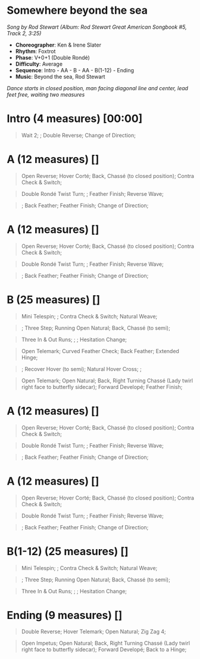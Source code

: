 # Somewhere beyond the sea
*Song by Rod Stewart (Album: Rod Stewart Great American Songbook #5, Track 2, 3:25)*
 
* **Choreographer**: Ken & Irene Slater
* **Rhythm**: Foxtrot
* **Phase**: V+0+1 (Double Rondé)
* **Difficulty**: Average
* **Sequence**: Intro - AA - B - AA - B(1-12) - Ending
* **Music**: Beyond the sea, Rod Stewart
 
*Dance starts in closed position, man facing diagonal line and center, lead feet free, waiting two measures*
 
# Intro (4 measures) [00:00]

> Wait 2; ; Double Reverse; Change of Direction;

# A (12 measures) []

> Open Reverse; Hover Corté; Back, Chassé (to closed position); Contra Check & Switch;

> Double Rondé Twist Turn; ; Feather Finish; Reverse Wave;

> ; Back Feather; Feather Finish; Change of Direction;

# A (12 measures) []

> Open Reverse; Hover Corté; Back, Chassé (to closed position); Contra Check & Switch;

> Double Rondé Twist Turn; ; Feather Finish; Reverse Wave;

> ; Back Feather; Feather Finish; Change of Direction;

# B (25 measures) []

> Mini Telespin; ; Contra Check & Switch; Natural Weave;

> ; Three Step; Running Open Natural; Back, Chassé (to semi);

> Three In & Out Runs; ; ; Hesitation Change;

> Open Telemark; Curved Feather Check; Back Feather; Extended Hinge;

> ;  Recover Hover (to semi); Natural Hover Cross; ;

> Open Telemark; Open Natural; Back, Right Turning Chassé (Lady twirl right face to butterfly sidecar); Forward Developé; Feather Finish;

# A (12 measures) []

> Open Reverse; Hover Corté; Back, Chassé (to closed position); Contra Check & Switch;

> Double Rondé Twist Turn; ; Feather Finish; Reverse Wave;

> ; Back Feather; Feather Finish; Change of Direction;

# A (12 measures) []

> Open Reverse; Hover Corté; Back, Chassé (to closed position); Contra Check & Switch;

> Double Rondé Twist Turn; ; Feather Finish; Reverse Wave;

> ; Back Feather; Feather Finish; Change of Direction;

# B(1-12) (25 measures) []

> Mini Telespin; ; Contra Check & Switch; Natural Weave;

> ; Three Step; Running Open Natural; Back, Chassé (to semi);

> Three In & Out Runs; ; ; Hesitation Change;


# Ending (9 measures) []

> Double Reverse; Hover Telemark; Open Natural; Zig Zag 4;

> Open Impetus; Open Natural; Back, Right Turning Chassé (Lady twirl right face to butterfly sidecar); Forward Developé; Back to a Hinge;
